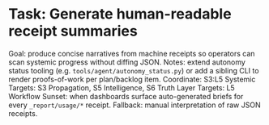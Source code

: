 # Task: Generate human-readable receipt summaries
Goal: produce concise narratives from machine receipts so operators can scan systemic progress without diffing JSON.
Notes: extend autonomy status tooling (e.g. `tools/agent/autonomy_status.py`) or add a sibling CLI to render proofs-of-work per plan/backlog item.
Coordinate: S3:L5
Systemic Targets: S3 Propagation, S5 Intelligence, S6 Truth
Layer Targets: L5 Workflow
Sunset: when dashboards surface auto-generated briefs for every `_report/usage/*` receipt.
Fallback: manual interpretation of raw JSON receipts.
